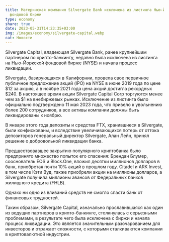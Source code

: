 ```yaml
---
title: Материнская компания Silvergate Bank исключена из листинга Нью-Йоркской
  фондовой биржи
type: economy
share: true
date: 2023-05-31T14:23:35+03:00
img: /images/economy/silvergate-capital.webp
cat: Новости
---
```

Silvergate Capital, владеющая Silvergate Bank, ранее крупнейшим партнером по крипто-банкингу, недавно была исключена из листинга на Нью-Йоркской фондовой бирже (NYSE) и начала процесс ликвидации.

Silvergate, базирующаяся в Калифорнии, провела свое первичное публичное предложение акций (IPO) на NYSE в июне 2019 года по цене $12 за акцию, а в ноябре 2021 года цена акций достигла рекордных $240. В настоящее время акции Silvergate Capital Corp торгуются менее чем за $1 на внебиржевых рынках. Исключение из листинга было официально подтверждено 11 мая 2023 года, что привело к увольнению более 200 сотрудников, а все активы компании должны быть ликвидированы к ноябрю.

В январе этого года депозиты и средства FTX, хранившиеся в Silvergate, были конфискованы, и вследствие увеличивающихся потерь от оттока депозиторов генеральный директор Silvergate, Алан Лейн, принял решение о добровольной ликвидации банка.

Предшествовавшее закрытию популярного криптобанка было предпринято множество попыток его спасения: Брендан Блумер, сооснователь EOS и Block.One, вложил десятки миллионов долларов в банк, приобретая почти 10% акций в прошлом году. Citadel и ARK Invest, в том числе Кэти Вуд, также приобрели акции на миллионы долларов, а Silvergate получила миллионы авансов от Федеральных банков жилищного кредита (FHLB).

Однако ни одно из вливаний средств не смогло спасти банк от финансовых трудностей.

Таким образом, Silvergate Capital, изначально прославившаяся как один из ведущих партнеров в крипто-банкинге, столкнулась с серьезными проблемами, в результате чего была исключена с биржи и начала процесс ликвидации. Это является значительным разочарованием для инвесторов и отражает сложности, с которыми сталкиваются компании в криптовалютной индустрии.